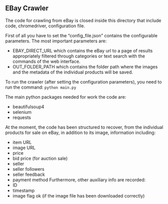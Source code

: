 ## EBay Crawler

The code for crawling from eBay is closed inside this directory that include code, chromedriver, configuration file.

First of all you have to set the “config_file.json” contains the configurable parameters. The most important parameters are:
- EBAY_DIRECT_URL which contains the eBay url to a page of results appropriately filtered through categories or text search with the commands of the web interface.
- OUT_FOLDER_PATH which contains the folder path where the images and the metadata of the individual products will be saved.

To run the crawler (after setting the configuration parameters), you need to run the command:
`python main.py`

The main python packages needed for work the code are:
- beautifulsoup4
- selenium
- requests

At the moment, the code has been structured to recover, from the individual products for sale on eBay, in addition to its image, information including:
- item URL
- image URL
- price
- bid price (for auction sale)
- seller
- seller followers
- seller feedback
- payment method
Furthermore, other auxiliary info are recorded:
- ID
- timestamp
- image flag ok (if the image file has been downloaded correctly)
